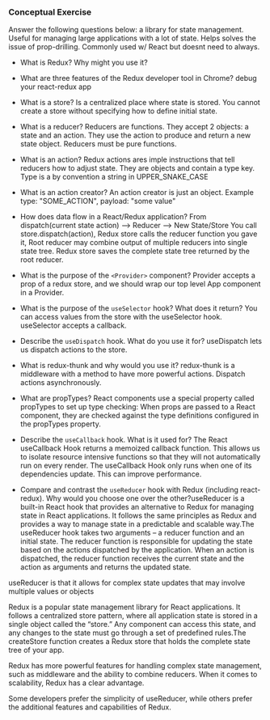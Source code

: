 ### Conceptual Exercise

Answer the following questions below:
a library for state management. Useful for managing large applications with a lot of state.
Helps solves the issue of prop-drilling. Commonly used w/ React but doesnt need to always.
- What is Redux? Why might you use it?

- What are three features of the Redux developer tool in Chrome?
debug your react-redux app
- What is a store?
Is a centralized place where state is stored. You cannot create a store without specifying how to define initial state.
- What is a reducer?
Reducers are functions. They accept 2 objects: a state and an action. They use the action to produce and return a new state object.
Reducers must be pure functions.
- What is an action?
Redux actions ares imple instructions that tell reducers how to adjust state. They are objects and contain a type key.
Type is a by convention a string in UPPER_SNAKE_CASE
- What is an action creator?
An action creator is just an object. Example type: "SOME_ACTION", payload: "some value"
- How does data flow in a React/Redux application?
From dispatch(current state action) --> Reducer --> New State/Store
You call store.dispatch(action), Redux store calls the reducer function you gave it,
Root reducer may combine output of multiple reducers into single state tree. Redux store saves the complete state tree returned by the root reducer.
- What is the purpose of the `<Provider>` component?
Provider accepts a prop of a redux store, and we should wrap our top level App component in a Provider.
- What is the purpose of the `useSelector` hook? What does it return?
You can access values from the store with the useSelector hook. useSelector accepts a callback.
- Describe the `useDispatch` hook. What do you use it for?
useDispatch lets us dispatch actions to the store.
- What is redux-thunk and why would you use it?
redux-thunk is a middleware with a method to have more powerful actions. Dispatch actions asynchronously.
- What are propTypes?
 React components use a special property called propTypes to set up type checking: When props are passed to a React component, they are checked against the type definitions configured in the propTypes property.
- Describe the `useCallback` hook.  What is it used for?
The React useCallback Hook returns a memoized callback function. This allows us to isolate resource intensive functions so that they will not automatically run on every render. The useCallback Hook only runs when one of its dependencies update. This can improve performance.
- Compare and contrast the `useReducer` hook with Redux (including react-redux).  Why would you choose one over the other?useReducer is a built-in React hook that provides an alternative to Redux for managing state in React applications. It follows the same principles as Redux and provides a way to manage state in a predictable and scalable way.The useReducer hook takes two arguments – a reducer function and an initial state. The reducer function is responsible for updating the state based on the actions dispatched by the application. When an action is dispatched, the reducer function receives the current state and the action as arguments and returns the updated state.

useReducer is that it allows for complex state updates that may involve multiple values or objects

Redux is a popular state management library for React applications. It follows a centralized store pattern, where all application state is stored in a single object called the “store.” Any component can access this state, and any changes to the state must go through a set of predefined rules.The createStore function creates a Redux store that holds the complete state tree of your app. 

Redux has more powerful features for handling complex state management, such as middleware and the ability to combine reducers.
When it comes to scalability, Redux has a clear advantage. 

Some developers prefer the simplicity of useReducer, while others prefer the additional features and capabilities of Redux.